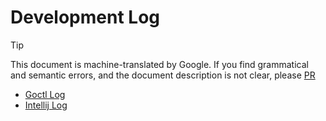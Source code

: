 # Development Log
> [!TIP]
> This document is machine-translated by Google. If you find grammatical and semantic errors, and the document description is not clear, please [PR](doc-contibute.md)

* [Goctl Log](goctl-log.md)
* [Intellij Log](intellij-log.md)